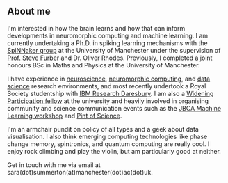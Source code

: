 ## About me

I'm interested in how the brain learns and how that can inform developments in neuromorphic computing and machine learning. I am currently undertaking a Ph.D. in spiking learning mechanisms with the [SpiNNaker group](http://apt.cs.manchester.ac.uk/projects/SpiNNaker/) at the University of Manchester under the supervision of [Prof. Steve Furber](http://apt.cs.manchester.ac.uk/people/sfurber/) and Dr. Oliver Rhodes. Previously, I completed a joint honours BSc in Maths and Physics at the University of Manchester. 

I have experience in [neuroscience](https://lsens.epfl.ch/), [neuromorphic computing](http://apt.cs.manchester.ac.uk/projects/SpiNNaker/), and [data science](https://www.ggdot.org/) research environments, and most recently undertook a Royal Society studentship with [IBM Research Daresbury](http://research.ibm.com/labs/uk/machinelearning.html). I am also a [Widening Participation fellow](https://www.manchester.ac.uk/discover/social-responsibility/widening-participation/) at the university and heavily involved in organising community and science communication events such as the [JBCA Machine Learning workshop](https://jbca-machinelearning.github.io/workshop.html) and [Pint of Science](https://pintofscience.co.uk/event/pint-of-physics).

I'm an armchair pundit on policy of all types and a geek about data visualisation. I also think emerging computing technologies like phase change memory, spintronics, and quantum computing are really cool. I enjoy rock climbing and play the violin, but am particularly good at neither.

Get in touch with me via email at sara(dot)summerton(at)manchester(dot)ac(dot)uk.
